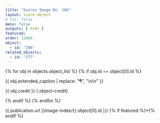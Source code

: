 ```yaml
---
title: "Scores Image No. 286"
layout: score-object
# toc: false
menu: false
outputs: [ html ]
featured: 
order: 12860
object:
  - id: "286"
related_objects:
  - id: "277"
---
```


{% for obj in objects.object_list %}
{% if obj.id == object[0].id %}

{{ obj.extended_caption | replace: "¶", "\n\n" }}

{{ obj.credit }} {.object-credit}

{% endif %}
{% endfor %}

<div class="object-credit object-url is-print-only">

{{ publication.url }}image-index/{{ object[0].id }}/ {% if featured %}*{% endif %}

</div>
